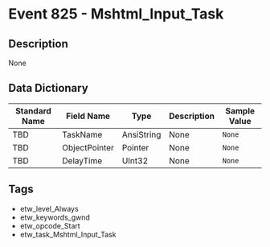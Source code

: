 # Event 825 - Mshtml_Input_Task

## Description
None

## Data Dictionary
|Standard Name|Field Name|Type|Description|Sample Value|
|---|---|---|---|---|
|TBD|TaskName|AnsiString|None|`None`|
|TBD|ObjectPointer|Pointer|None|`None`|
|TBD|DelayTime|UInt32|None|`None`|

## Tags
* etw_level_Always
* etw_keywords_gwnd
* etw_opcode_Start
* etw_task_Mshtml_Input_Task